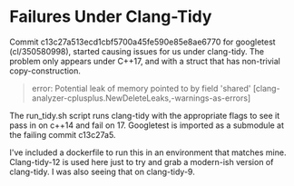 # Failures Under Clang-Tidy

Commit c13c27a513ecd1cbf5700a45fe590e85e8ae6770 for googletest (cl/350580998),
started causing issues for us under clang-tidy.  The problem only appears under
C++17, and with a struct that has non-trivial copy-construction.

> error: Potential leak of memory pointed to by field 'shared'
> [clang-analyzer-cplusplus.NewDeleteLeaks,-warnings-as-errors]

The run_tidy.sh script runs clang-tidy with the appropriate flags to see it pass
in on c++14 and fail on 17.  Googletest is imported as a submodule at the
failing commit c13c27a5.

I've included a dockerfile to run this in an environment that matches mine.
Clang-tidy-12 is used here just to try and grab a modern-ish version of
clang-tidy.  I was also seeing that on clang-tidy-9.
